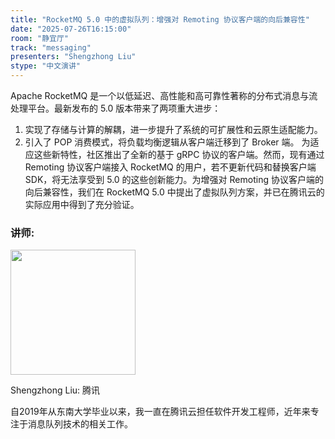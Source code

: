 ```yaml
---
title: "RocketMQ 5.0 中的虚拟队列：增强对 Remoting 协议客户端的向后兼容性"
date: "2025-07-26T16:15:00"
room: "静宜厅"
track: "messaging"
presenters: "Shengzhong Liu"
stype: "中文演讲"
---
```


Apache RocketMQ 是一个以低延迟、高性能和高可靠性著称的分布式消息与流处理平台。最新发布的 5.0 版本带来了两项重大进步：
1. 实现了存储与计算的解耦，进一步提升了系统的可扩展性和云原生适配能力。
2. 引入了 POP 消费模式，将负载均衡逻辑从客户端迁移到了 Broker 端。
为适应这些新特性，社区推出了全新的基于 gRPC 协议的客户端。然而，现有通过 Remoting 协议客户端接入 RocketMQ 的用户，若不更新代码和替换客户端 SDK，将无法享受到 5.0 的这些创新能力。为增强对 Remoting 协议客户端的向后兼容性，我们在 RocketMQ 5.0 中提出了虚拟队列方案，并已在腾讯云的实际应用中得到了充分验证。

### 讲师:

<img src="https://sessionize.com/image/5517-400o400o1-QHVT45RWPFxxgwib7bn9VX.jpg" width="200" /><br/>

Shengzhong Liu: 腾讯

自2019年从东南大学毕业以来，我一直在腾讯云担任软件开发工程师，近年来专注于消息队列技术的相关工作。